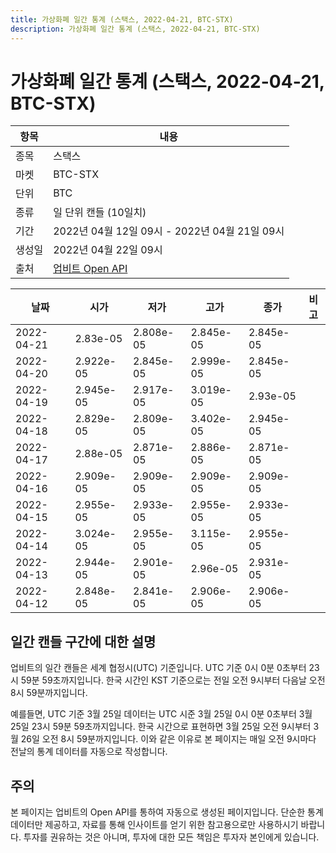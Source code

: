 ```yaml
---
title: 가상화폐 일간 통계 (스택스, 2022-04-21, BTC-STX)
description: 가상화폐 일간 통계 (스택스, 2022-04-21, BTC-STX)
---
```



가상화폐 일간 통계 (스택스, 2022-04-21, BTC-STX)
===

|항목|내용|
|--|--|
|종목|스택스|
|마켓|BTC-STX|
|단위|BTC|
|종류|일 단위 캔들 (10일치)|
|기간|2022년 04월 12일 09시 - 2022년 04월 21일 09시|
|생성일|2022년 04월 22일 09시|
|출처|[업비트 Open API](https://docs.upbit.com)|


|날짜|시가|저가|고가|종가|비고|
|--|--|--|--|--|--|
|2022-04-21|2.83e-05|2.808e-05|2.845e-05|2.845e-05|    |
|2022-04-20|2.922e-05|2.845e-05|2.999e-05|2.845e-05|    |
|2022-04-19|2.945e-05|2.917e-05|3.019e-05|2.93e-05|    |
|2022-04-18|2.829e-05|2.809e-05|3.402e-05|2.945e-05|    |
|2022-04-17|2.88e-05|2.871e-05|2.886e-05|2.871e-05|    |
|2022-04-16|2.909e-05|2.909e-05|2.909e-05|2.909e-05|    |
|2022-04-15|2.955e-05|2.933e-05|2.955e-05|2.933e-05|    |
|2022-04-14|3.024e-05|2.955e-05|3.115e-05|2.955e-05|    |
|2022-04-13|2.944e-05|2.901e-05|2.96e-05|2.931e-05|    |
|2022-04-12|2.848e-05|2.841e-05|2.906e-05|2.906e-05|    |


일간 캔들 구간에 대한 설명
---


업비트의 일간 캔들은 세계 협정시(UTC) 기준입니다. 
UTC 기준 0시 0분 0초부터 23시 59분 59초까지입니다. 
한국 시간인 KST 기준으로는 전일 오전 9시부터 다음날 오전 8시 59분까지입니다. 


예를들면, UTC 기준 3월 25일 데이터는 UTC 시준 3월 25일 0시 0분 0초부터 3월 25일 23시 59분 59초까지입니다. 
한국 시간으로 표현하면 3월 25일 오전 9시부터 3월 26일 오전 8시 59분까지입니다. 
이와 같은 이유로 본 페이지는 매일 오전 9시마다 전날의 통계 데이터를 자동으로 작성합니다. 


주의
---


본 페이지는 업비트의 Open API를 통하여 자동으로 생성된 페이지입니다. 
단순한 통계 데이터만 제공하고, 자료를 통해 인사이트를 얻기 위한 참고용으로만 사용하시기 바랍니다. 
투자를 권유하는 것은 아니며, 투자에 대한 모든 책임은 투자자 본인에게 있습니다. 
